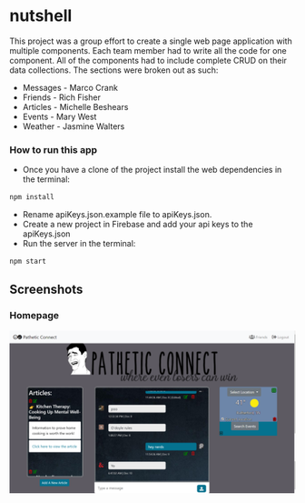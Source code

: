 # nutshell
This project was a group effort to create a single web page application with multiple components. Each team member had to write all the code for one component. All of the components had to include complete CRUD on their data collections. The sections were broken out as such:

* Messages - Marco Crank
* Friends - Rich Fisher
* Articles - Michelle Beshears
* Events - Mary West
* Weather - Jasmine Walters

### How to run this app

* Once you have a clone of the project install the web dependencies in the terminal:
```sh
npm install
```
* Rename apiKeys.json.example file to apiKeys.json.
* Create a new project in Firebase and add your api keys to the apiKeys.json
* Run the server in the terminal:
```sh
npm start
```

## Screenshots

### Homepage
![main page](./src/styles/Nutshell.png)